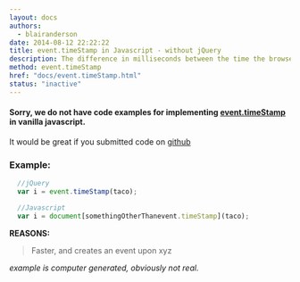 ```yaml
---
layout: docs
authors:
  - blairanderson
date: 2014-08-12 22:22:22
title: event.timeStamp in Javascript - without jQuery
description: The difference in milliseconds between the time the browser created the event and January 1, 1970.
method: event.timeStamp
href: "docs/event.timeStamp.html"
status: "inactive"
---
```


#### Sorry, we do not have code examples for implementing [event.timeStamp](http://api.jquery.com/event.timeStamp/) in vanilla javascript.

It would be great if you submitted code on [github](https://github.com/blairanderson/without-jquery/blob/master/docs/event.timeStamp.md)

### Example:

```javascript
  //jQuery
  var i = event.timeStamp(taco);

  //Javascript
  var i = document[somethingOtherThanevent.timeStamp](taco);

```

**REASONS:**
> Faster, and creates an event upon xyz

*example is computer generated, obviously not real.*
